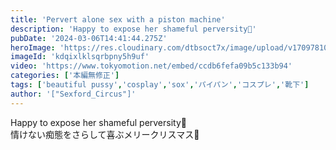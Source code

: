 ```yaml
---
title: 'Pervert alone sex with a piston machine'
description: 'Happy to expose her shameful perversity🎄'
pubDate: '2024-03-06T14:41:44.275Z'
heroImage: 'https://res.cloudinary.com/dtbsoct7x/image/upload/v1709781022/jjy1uo0mhz9jyjfdj2sc.png'
imageId: 'kdqixlklsqrbpny5h9uf'
video: 'https://www.tokyomotion.net/embed/ccdb6fefa09b5c133b94'
categories: ['本編無修正']
tags: ['beautiful pussy','cosplay','sox','パイパン','コスプレ','靴下']
author: '["Sexford_Circus"]'
---
```


Happy to expose her shameful perversity🎄<br>
情けない痴態をさらして喜ぶメリークリスマス🎄<br>




